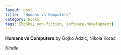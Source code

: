 ```yaml
---
layout: post
title:  "Humans vs Computers"
category: books
tags: [books, non-fiction, software-development]
---
```



**Humans vs Computers** by Gojko Adzic, Nikola Korac

*Kindle*

